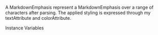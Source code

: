 A MarkdownEmphasis represent a MarkdownEmphasis over a range of characters after parsing. The applied styling is expressed through my textAttribute and colorAttribute.

Instance Variables
